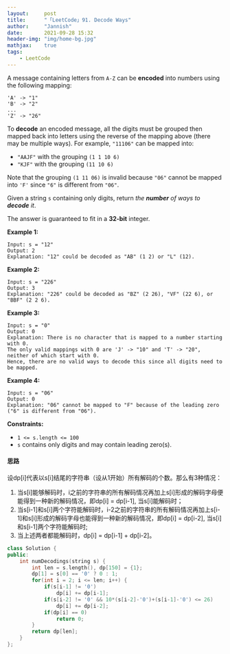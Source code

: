 ```yaml
---
layout:     post
title:      "「LeetCode」91. Decode Ways"
author:     "Jannish"
date:       2021-09-28 15:32
header-img: "img/home-bg.jpg"
mathjax:	true
tags:
    - LeetCode
---
```


A message containing letters from `A-Z` can be **encoded** into numbers using the following mapping:

```
'A' -> "1"
'B' -> "2"
...
'Z' -> "26"
```

To **decode** an encoded message, all the digits must be grouped then mapped back into letters using the reverse of the mapping above (there may be multiple ways). For example, `"11106"` can be mapped into:

- `"AAJF"` with the grouping `(1 1 10 6)`
- `"KJF"` with the grouping `(11 10 6)`

Note that the grouping `(1 11 06)` is invalid because `"06"` cannot be mapped into `'F'` since `"6"` is different from `"06"`.

Given a string `s` containing only digits, return *the **number** of ways to **decode** it*.

The answer is guaranteed to fit in a **32-bit** integer.

**Example 1:**

```
Input: s = "12"
Output: 2
Explanation: "12" could be decoded as "AB" (1 2) or "L" (12).
```

**Example 2:**

```
Input: s = "226"
Output: 3
Explanation: "226" could be decoded as "BZ" (2 26), "VF" (22 6), or "BBF" (2 2 6).
```

**Example 3:**

```
Input: s = "0"
Output: 0
Explanation: There is no character that is mapped to a number starting with 0.
The only valid mappings with 0 are 'J' -> "10" and 'T' -> "20", neither of which start with 0.
Hence, there are no valid ways to decode this since all digits need to be mapped.
```

**Example 4:**

```
Input: s = "06"
Output: 0
Explanation: "06" cannot be mapped to "F" because of the leading zero ("6" is different from "06").
```

**Constraints:**

- `1 <= s.length <= 100`
- `s` contains only digits and may contain leading zero(s).

#### 思路

设dp[i]代表以s[i]结尾的字符串（设从1开始）所有解码的个数。那么有3种情况：

1. 当s[i]能够解码时，i之前的字符串的所有解码情况再加上s[i]形成的解码字母便能得到一种新的解码情况，即dp[i] = dp[i-1], 当s[i]能解码时；
2. 当s[i-1]和s[i]两个字符能解码时，i-2之前的字符串的所有解码情况再加上s[i-1]和s[i]形成的解码字母也能得到一种新的解码情况，即dp[i] = dp[i-2], 当s[i]和s[i-1]两个字符能解码时;
3.  当上述两者都能解码时，dp[i] = dp[i-1] + dp[i-2]。

```c++
class Solution {
public:
    int numDecodings(string s) {
        int len = s.length(), dp[150] = {1};
        dp[1] = s[0] == '0' ? 0 : 1;
        for(int i = 2; i <= len; i++) {
            if(s[i-1] != '0')
                dp[i] += dp[i-1];
            if(s[i-2] != '0' && 10*(s[i-2]-'0')+(s[i-1]-'0') <= 26)
                dp[i] += dp[i-2];
            if(dp[i] == 0)
                return 0;
        }
        return dp[len];
    }
};
```

